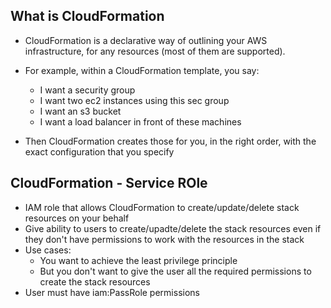 ## What is CloudFormation

- CloudFormation is a declarative way of outlining your AWS infrastructure, for any resources (most of them are supported).

- For example, within a CloudFormation template, you say:
    - I want a security group
    - I want two ec2 instances using this sec group
    - I want an s3 bucket
    - I want a load balancer in front of these machines
- Then CloudFormation creates those for you, in the right order, with the exact configuration that you specify

## CloudFormation - Service ROle
- IAM role that allows CloudFormation to create/update/delete stack resources on your behalf
- Give ability to users to create/upadte/delete the stack resources even if they don't have permissions to work with the resources in the stack
- Use cases:
    - You want to achieve the least privilege principle
    - But you don't want to give the user all the required permissions to create the stack resources
- User must have iam:PassRole permissions
